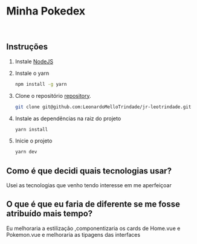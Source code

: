 # Minha Pokedex

<br>

## Instruções

1. Instale [NodeJS](https://nodejs.org/pt)

2. Instale o yarn
    ```bash
    npm install -g yarn 
    ```

3. Clone o repositório [repository](git@github.com:LeonardoMelloTrindade/jr-leotrindade.git).
    ```bash
    git clone git@github.com:LeonardoMelloTrindade/jr-leotrindade.git
    ```

4. Instale as dependências na raiz do projeto
    ```bash
    yarn install
    ```

5. Inicie o projeto
    ```bash
    yarn dev
    ```

## Como é que decidi quais tecnologias usar?

Usei as tecnologias que venho tendo interesse em me aperfeiçoar

## O que é que eu faria de diferente se me fosse atribuído mais tempo?

Eu melhoraria a estilização ,componentizaria os cards de Home.vue e Pokemon.vue e melhoraria as tipagens das interfaces